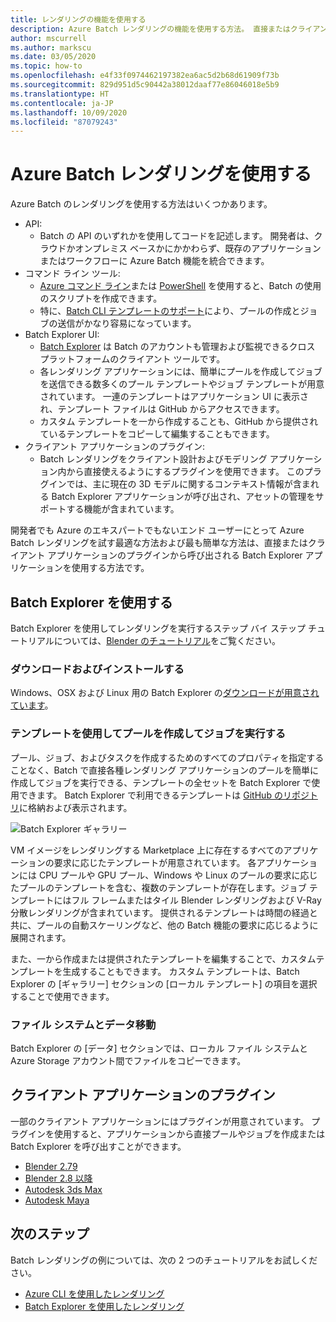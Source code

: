 ```yaml
---
title: レンダリングの機能を使用する
description: Azure Batch レンダリングの機能を使用する方法。 直接またはクライアント アプリケーション プラグインから呼び出して、Batch Explorer アプリケーションの使用を試みます。
author: mscurrell
ms.author: markscu
ms.date: 03/05/2020
ms.topic: how-to
ms.openlocfilehash: e4f33f0974462197382ea6ac5d2b68d61909f73b
ms.sourcegitcommit: 829d951d5c90442a38012daaf77e86046018e5b9
ms.translationtype: HT
ms.contentlocale: ja-JP
ms.lasthandoff: 10/09/2020
ms.locfileid: "87079243"
---
```

# <a name="using-azure-batch-rendering"></a>Azure Batch レンダリングを使用する

Azure Batch のレンダリングを使用する方法はいくつかあります。

* API:
  * Batch の API のいずれかを使用してコードを記述します。  開発者は、クラウドかオンプレミス ベースかにかかわらず、既存のアプリケーションまたはワークフローに Azure Batch 機能を統合できます。
* コマンド ライン ツール:
  * [Azure コマンド ライン](/cli/azure/)または [PowerShell](/powershell/azure/) を使用すると、Batch の使用のスクリプトを作成できます。
  * 特に、[Batch CLI テンプレートのサポート](./batch-cli-templates.md)により、プールの作成とジョブの送信がかなり容易になっています。
* Batch Explorer UI:
  * [Batch Explorer](https://github.com/Azure/BatchLabs) は Batch のアカウントも管理および監視できるクロス プラットフォームのクライアント ツールです。
  * 各レンダリング アプリケーションには、簡単にプールを作成してジョブを送信できる数多くのプール テンプレートやジョブ テンプレートが用意されています。  一連のテンプレートはアプリケーション UI に表示され、テンプレート ファイルは GitHub からアクセスできます。
  * カスタム テンプレートを一から作成することも、GitHub から提供されているテンプレートをコピーして編集することもできます。
* クライアント アプリケーションのプラグイン:
  * Batch レンダリングをクライアント設計およびモデリング アプリケーション内から直接使えるようにするプラグインを使用できます。  このプラグインでは、主に現在の 3D モデルに関するコンテキスト情報が含まれる Batch Explorer アプリケーションが呼び出され、アセットの管理をサポートする機能が含まれています。

開発者でも Azure のエキスパートでもないエンド ユーザーにとって Azure Batch レンダリングを試す最適な方法および最も簡単な方法は、直接またはクライアント アプリケーションのプラグインから呼び出される Batch Explorer アプリケーションを使用する方法です。

## <a name="using-batch-explorer"></a>Batch Explorer を使用する

Batch Explorer を使用してレンダリングを実行するステップ バイ ステップ チュートリアルについては、[Blender のチュートリアル](./tutorial-rendering-batchexplorer-blender.md)をご覧ください。

### <a name="download-and-install"></a>ダウンロードおよびインストールする

Windows、OSX および Linux 用の Batch Explorer の[ダウンロードが用意されています](https://azure.github.io/BatchExplorer/)。

### <a name="using-templates-to-create-pools-and-run-jobs"></a>テンプレートを使用してプールを作成してジョブを実行する

プール、ジョブ、およびタスクを作成するためのすべてのプロパティを指定することなく、Batch で直接各種レンダリング アプリケーションのプールを簡単に作成してジョブを実行できる、テンプレートの全セットを Batch Explorer で使用できます。  Batch Explorer で利用できるテンプレートは [GitHub のリポジトリ](https://github.com/Azure/BatchExplorer-data/tree/master/ncj)に格納および表示されます。

![Batch Explorer ギャラリー](./media/batch-rendering-using/batch-explorer-gallery.png)

VM イメージをレンダリングする Marketplace 上に存在するすべてのアプリケーションの要求に応じたテンプレートが用意されています。  各アプリケーションには CPU プールや GPU プール、Windows や Linux のプールの要求に応じたプールのテンプレートを含む、複数のテンプレートが存在します。ジョブ テンプレートにはフル フレームまたはタイル Blender レンダリングおよび V-Ray 分散レンダリングが含まれています。 提供されるテンプレートは時間の経過と共に、プールの自動スケーリングなど、他の Batch 機能の要求に応じるように展開されます。

また、一から作成または提供されたテンプレートを編集することで、カスタムテンプレートを生成することもできます。 カスタム テンプレートは、Batch Explorer の [ギャラリー] セクションの [ローカル テンプレート] の項目を選択することで使用できます。

### <a name="file-system-and-data-movement"></a>ファイル システムとデータ移動

Batch Explorer の [データ] セクションでは、ローカル ファイル システムと Azure Storage アカウント間でファイルをコピーできます。

## <a name="client-application-plug-ins"></a>クライアント アプリケーションのプラグイン

一部のクライアント アプリケーションにはプラグインが用意されています。  プラグインを使用すると、アプリケーションから直接プールやジョブを作成または Batch Explorer を呼び出すことができます。

* [Blender 2.79](https://github.com/Azure/azure-batch-rendering/tree/master/plugins/blender)
* [Blender 2.8 以降](https://github.com/Azure/azure-batch-rendering/tree/master/plugins/blender28)
* [Autodesk 3ds Max](https://github.com/Azure/azure-batch-rendering/tree/master/plugins/3ds-max)
* [Autodesk Maya](https://github.com/Azure/azure-batch-maya)

## <a name="next-steps"></a>次のステップ

Batch レンダリングの例については、次の 2 つのチュートリアルをお試しください。

* [Azure CLI を使用したレンダリング](./tutorial-rendering-cli.md)
* [Batch Explorer を使用したレンダリング](./tutorial-rendering-batchexplorer-blender.md)
